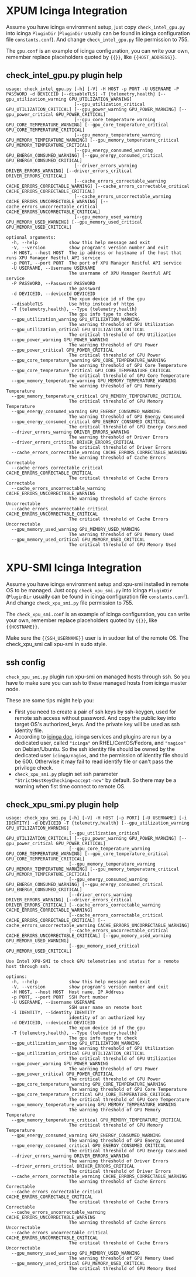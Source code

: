 # XPUM Icinga Integration

Assume you have icinga environment setup, just copy `check_intel_gpu.py` into icinga `PluginDir` (`PluginDir` usually can be found in icinga configuration file `constants.conf`). And change `check_intel_gpu.py` file permission to 755.

The `gpu.conf` is an example of icinga configuration, you can write your own, remember replace placeholders quoted by `{{}}`, like `{{HOST_ADDRESS}}`.

## check_intel_gpu.py plugin help

```
usage: check_intel_gpu.py [-h] [-V] -H HOST -p PORT -U USERNAME -P PASSWORD -d DEVICEID [--disableTLS] -T {telemetry,health} [--gpu_utilization_warning GPU_UTILIZATION_WARNING]
                          [--gpu_utilization_critical GPU_UTILIZATION_CRITICAL] [--gpu_power_warning GPU_POWER_WARNING] [--gpu_power_critical GPU_POWER_CRITICAL]
                          [--gpu_core_temperature_warning GPU_CORE_TEMPERATURE_WARNING] [--gpu_core_temperature_critical GPU_CORE_TEMPERATURE_CRITICAL]
                          [--gpu_memory_temperature_warning GPU_MEMORY_TEMPERATURE_WARNING] [--gpu_memory_temperature_critical GPU_MEMORY_TEMPERATURE_CRITICAL]
                          [--gpu_energy_consumed_warning GPU_ENERGY_CONSUMED_WARNING] [--gpu_energy_consumed_critical GPU_ENERGY_CONSUMED_CRITICAL]
                          [--driver_errors_warning DRIVER_ERRORS_WARNING] [--driver_errors_critical DRIVER_ERRORS_CRITICAL]
                          [--cache_errors_correctable_warning CACHE_ERRORS_CORRECTABLE_WARNING] [--cache_errors_correctable_critical CACHE_ERRORS_CORRECTABLE_CRITICAL]
                          [--cache_errors_uncorrectable_warning CACHE_ERRORS_UNCORRECTABLE_WARNING] [--cache_errors_uncorrectable_critical CACHE_ERRORS_UNCORRECTABLE_CRITICAL]
                          [--gpu_memory_used_warning GPU_MEMORY_USED_WARNING] [--gpu_memory_used_critical GPU_MEMORY_USED_CRITICAL]

optional arguments:
  -h, --help            show this help message and exit
  -V, --version         show program's version number and exit
  -H HOST, --host HOST  The ip address or hostname of the host that runs XPU Manager Restful API service
  -p PORT, --port PORT  The port of XPU Manager Restful API service
  -U USERNAME, --Username USERNAME
                        The username of XPU Manager Restful API service
  -P PASSWORD, --Password PASSWORD
                        The password
  -d DEVICEID, --deviceId DEVICEID
                        The xpum device id of the gpu
  --disableTLS          Use http instead of https
  -T {telemetry,health}, --Type {telemetry,health}
                        The gpu info type to check
  --gpu_utilization_warning GPU_UTILIZATION_WARNING
                        The warning threshold of GPU Utilization
  --gpu_utilization_critical GPU_UTILIZATION_CRITICAL
                        The critical threshold of GPU Utilization
  --gpu_power_warning GPU_POWER_WARNING
                        The warning threshold of GPU Power
  --gpu_power_critical GPU_POWER_CRITICAL
                        The critical threshold of GPU Power
  --gpu_core_temperature_warning GPU_CORE_TEMPERATURE_WARNING
                        The warning threshold of GPU Core Temperature
  --gpu_core_temperature_critical GPU_CORE_TEMPERATURE_CRITICAL
                        The critical threshold of GPU Core Temperature
  --gpu_memory_temperature_warning GPU_MEMORY_TEMPERATURE_WARNING
                        The warning threshold of GPU Memory Temperature
  --gpu_memory_temperature_critical GPU_MEMORY_TEMPERATURE_CRITICAL
                        The critical threshold of GPU Memory Temperature
  --gpu_energy_consumed_warning GPU_ENERGY_CONSUMED_WARNING
                        The warning threshold of GPU Energy Consumed
  --gpu_energy_consumed_critical GPU_ENERGY_CONSUMED_CRITICAL
                        The critical threshold of GPU Energy Consumed
  --driver_errors_warning DRIVER_ERRORS_WARNING
                        The warning threshold of Driver Errors
  --driver_errors_critical DRIVER_ERRORS_CRITICAL
                        The critical threshold of Driver Errors
  --cache_errors_correctable_warning CACHE_ERRORS_CORRECTABLE_WARNING
                        The warning threshold of Cache Errors Correctable
  --cache_errors_correctable_critical CACHE_ERRORS_CORRECTABLE_CRITICAL
                        The critical threshold of Cache Errors Correctable
  --cache_errors_uncorrectable_warning CACHE_ERRORS_UNCORRECTABLE_WARNING
                        The warning threshold of Cache Errors Uncorrectable
  --cache_errors_uncorrectable_critical CACHE_ERRORS_UNCORRECTABLE_CRITICAL
                        The critical threshold of Cache Errors Uncorrectable
  --gpu_memory_used_warning GPU_MEMORY_USED_WARNING
                        The warning threshold of GPU Memory Used
  --gpu_memory_used_critical GPU_MEMORY_USED_CRITICAL
                        The critical threshold of GPU Memory Used
```

# XPU-SMI Icinga Integration

Assume you have icinga environment setup and xpu-smi installed in remote OS to be managed. Just copy `check_xpu_smi.py` into icinga `PluginDir` (`PluginDir` usually can be found in icinga configuration file `constants.conf`). And change `check_xpu_smi.py` file permission to 755.

The `check_xpu_smi.conf` is an example of icinga configuration, you can write your own, remember replace placeholders quoted by `{{}}`, like `{{HOSTNAME}}`.

Make sure the `{{SSH_USERNAME}}` user is in sudoer list of the remote OS. The check_xpu_smi call xpu-smi in sudo style.

## ssh config
`check_xpu_smi.py` plugin run xpu-smi on managed hosts through ssh. So you have to make sure you can ssh to these managed hosts from icinga master node.

These are some tips might help you:

- First you need to create a pair of ssh keys by ssh-keygen, used for remote ssh access without password. And copy the public key into target OS's authorized_keys. And the private key will be used as ssh identity file.
- According to [icinga doc](https://icinga.com/docs/icinga-2/latest/doc/05-service-monitoring/#ensure-it-works), icinga services and plugins are run by a dedicated user, called `"icinga"` on RHEL/CentOS/Fedora, and `"nagios"` on Debian/Ubuntu. So the ssh identity file should be owned by the dedicated user `icinga/nagios`, and the permission of identity file should be 600. Otherwise it may fail to read identify file or can't pass the privilege check.
- `check_xpu_smi.py` plugin set ssh parameter `"StrictHostKeyChecking=accept-new"` by default. So there may be a warning when fist time connect to remote OS.

## check_xpu_smi.py plugin help

```
usage: check_xpu_smi.py [-h] [-V] -H HOST [-p PORT] [-U USERNAME] [-i IDENTITY] -d DEVICEID -T {telemetry,health} [--gpu_utilization_warning GPU_UTILIZATION_WARNING]
                        [--gpu_utilization_critical GPU_UTILIZATION_CRITICAL] [--gpu_power_warning GPU_POWER_WARNING] [--gpu_power_critical GPU_POWER_CRITICAL]
                        [--gpu_core_temperature_warning GPU_CORE_TEMPERATURE_WARNING] [--gpu_core_temperature_critical GPU_CORE_TEMPERATURE_CRITICAL]
                        [--gpu_memory_temperature_warning GPU_MEMORY_TEMPERATURE_WARNING] [--gpu_memory_temperature_critical GPU_MEMORY_TEMPERATURE_CRITICAL]
                        [--gpu_energy_consumed_warning GPU_ENERGY_CONSUMED_WARNING] [--gpu_energy_consumed_critical GPU_ENERGY_CONSUMED_CRITICAL]
                        [--driver_errors_warning DRIVER_ERRORS_WARNING] [--driver_errors_critical DRIVER_ERRORS_CRITICAL] [--cache_errors_correctable_warning CACHE_ERRORS_CORRECTABLE_WARNING]
                        [--cache_errors_correctable_critical CACHE_ERRORS_CORRECTABLE_CRITICAL] [--cache_errors_uncorrectable_warning CACHE_ERRORS_UNCORRECTABLE_WARNING]
                        [--cache_errors_uncorrectable_critical CACHE_ERRORS_UNCORRECTABLE_CRITICAL] [--gpu_memory_used_warning GPU_MEMORY_USED_WARNING]
                        [--gpu_memory_used_critical GPU_MEMORY_USED_CRITICAL]

Use Intel XPU-SMI to check GPU telemetries and status for a remote host through ssh.

options:
  -h, --help            show this help message and exit
  -V, --version         show program's version number and exit
  -H HOST, --host HOST  Host name, IP Address
  -p PORT, --port PORT  SSH Port number
  -U USERNAME, --Username USERNAME
                        SSH user name on remote host
  -i IDENTITY, --identity IDENTITY
                        identity of an authorized key
  -d DEVICEID, --deviceId DEVICEID
                        The xpum device id of the gpu
  -T {telemetry,health}, --Type {telemetry,health}
                        The gpu info type to check
  --gpu_utilization_warning GPU_UTILIZATION_WARNING
                        The warning threshold of GPU Utilization
  --gpu_utilization_critical GPU_UTILIZATION_CRITICAL
                        The critical threshold of GPU Utilization
  --gpu_power_warning GPU_POWER_WARNING
                        The warning threshold of GPU Power
  --gpu_power_critical GPU_POWER_CRITICAL
                        The critical threshold of GPU Power
  --gpu_core_temperature_warning GPU_CORE_TEMPERATURE_WARNING
                        The warning threshold of GPU Core Temperature
  --gpu_core_temperature_critical GPU_CORE_TEMPERATURE_CRITICAL
                        The critical threshold of GPU Core Temperature
  --gpu_memory_temperature_warning GPU_MEMORY_TEMPERATURE_WARNING
                        The warning threshold of GPU Memory Temperature
  --gpu_memory_temperature_critical GPU_MEMORY_TEMPERATURE_CRITICAL
                        The critical threshold of GPU Memory Temperature
  --gpu_energy_consumed_warning GPU_ENERGY_CONSUMED_WARNING
                        The warning threshold of GPU Energy Consumed
  --gpu_energy_consumed_critical GPU_ENERGY_CONSUMED_CRITICAL
                        The critical threshold of GPU Energy Consumed
  --driver_errors_warning DRIVER_ERRORS_WARNING
                        The warning threshold of Driver Errors
  --driver_errors_critical DRIVER_ERRORS_CRITICAL
                        The critical threshold of Driver Errors
  --cache_errors_correctable_warning CACHE_ERRORS_CORRECTABLE_WARNING
                        The warning threshold of Cache Errors Correctable
  --cache_errors_correctable_critical CACHE_ERRORS_CORRECTABLE_CRITICAL
                        The critical threshold of Cache Errors Correctable
  --cache_errors_uncorrectable_warning CACHE_ERRORS_UNCORRECTABLE_WARNING
                        The warning threshold of Cache Errors Uncorrectable
  --cache_errors_uncorrectable_critical CACHE_ERRORS_UNCORRECTABLE_CRITICAL
                        The critical threshold of Cache Errors Uncorrectable
  --gpu_memory_used_warning GPU_MEMORY_USED_WARNING
                        The warning threshold of GPU Memory Used
  --gpu_memory_used_critical GPU_MEMORY_USED_CRITICAL
                        The critical threshold of GPU Memory Used
```